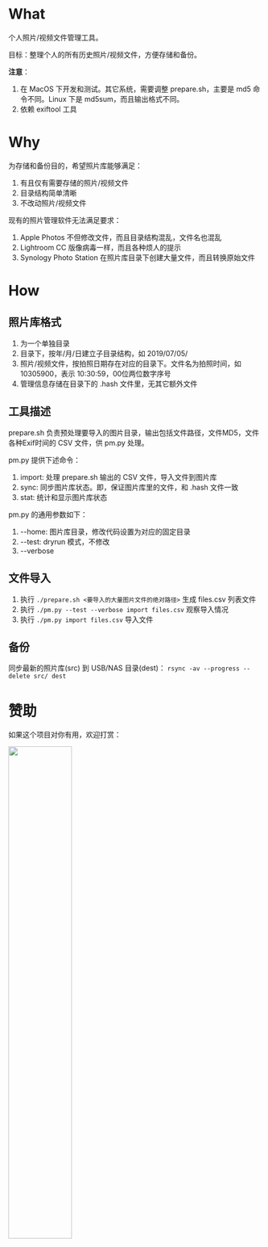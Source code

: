 # What
个人照片/视频文件管理工具。

目标：整理个人的所有历史照片/视频文件，方便存储和备份。

**注意**：
1. 在 MacOS 下开发和测试。其它系统，需要调整 prepare.sh，主要是 md5 命令不同。Linux 下是 md5sum，而且输出格式不同。
2. 依赖 exiftool 工具

# Why
为存储和备份目的，希望照片库能够满足：
1. 有且仅有需要存储的照片/视频文件
2. 目录结构简单清晰
3. 不改动照片/视频文件

现有的照片管理软件无法满足要求：
1. Apple Photos 不但修改文件，而且目录结构混乱，文件名也混乱
2. Lightroom CC 版像病毒一样，而且各种烦人的提示
3. Synology Photo Station 在照片库目录下创建大量文件，而且转换原始文件

# How
## 照片库格式
1. 为一个单独目录
2. 目录下，按年/月/日建立子目录结构，如 2019/07/05/
3. 照片/视频文件，按拍照日期存在对应的目录下。文件名为拍照时间，如 10305900，表示 10:30:59，00位两位数字序号
4. 管理信息存储在目录下的 .hash 文件里，无其它额外文件

## 工具描述
prepare.sh 负责预处理要导入的图片目录，输出包括文件路径，文件MD5，文件各种Exif时间的 CSV 文件，供 pm.py 处理。

pm.py 提供下述命令：
1. import: 处理 prepare.sh 输出的 CSV 文件，导入文件到图片库
2. sync: 同步图片库状态。即，保证图片库里的文件，和 .hash 文件一致
3. stat: 统计和显示图片库状态

pm.py 的通用参数如下：
1. --home: 图片库目录，修改代码设置为对应的固定目录
2. --test: dryrun 模式，不修改
3. --verbose

## 文件导入
1. 执行 `./prepare.sh <要导入的大量图片文件的绝对路径>` 生成 files.csv 列表文件
2. 执行 `./pm.py --test --verbose import files.csv` 观察导入情况
3. 执行 `./pm.py import files.csv` 导入文件

## 备份
同步最新的照片库(src) 到 USB/NAS 目录(dest)：
`rsync -av --progress --delete src/ dest`


# 赞助
如果这个项目对你有用，欢迎打赏：

<img src="https://user-images.githubusercontent.com/858592/60753727-af6fcb80-a009-11e9-9239-ee1a5b2c0c31.png" width="50%">


